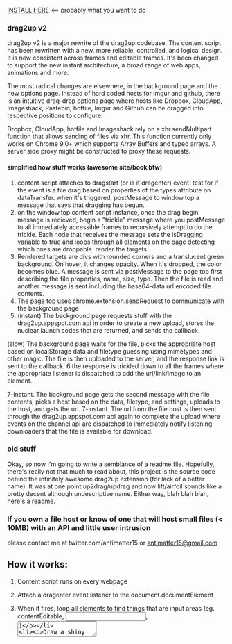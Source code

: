 [INSTALL HERE](https://chrome.google.com/extensions/detail/bjgjolhpdlgebodaapdafhdnikagbfll) <== probably what you want to do

### drag2up v2

drag2up v2 is a major rewrite of the drag2up codebase. The content script has been rewritten with a new, more reliable, controlled, and logical design. It is now consistent across frames and editable frames. It's been changed to support the new instant architecture, a broad range of web apps, animations and more. 

The most radical changes are elsewhere, in the background page and the new options page. Instead of hard coded hosts for imgur and github, there is an intuitive drag-drop options page where hosts like Dropbox, CloudApp, Imageshack, Pastebin,  hotfile, Imgur and Github can be dragged into respective positions to configure.

Dropbox, CloudApp, hotfile and Imageshack rely on a xhr.sendMultipart function that allows sending of files via xhr. This function currently only works on Chrome 9.0+ which supports Array Buffers and typed arrays. A server side proxy might be constructed to proxy these requests.


#### simplified how stuff works (awesome site/book btw)

1. content script attaches to dragstart (or is it dragenter) event. test for if the event is a file drag based on properties of the types attribute on dataTransfer. when it's triggered, postMessage to window.top a message that says that dragging has begun.
2. on the window.top content script instance, once the drag begin message is recieved, begin a "trickle" message where you postMessage to all immediately accessible frames to recursively attempt to do the trickle. Each node that receives the message sets the isDragging variable to true and loops through all elements on the page detecting which ones are droppable. render the targets.
3. Rendered targets are divs with rounded corners and a translucent green background. On hover, it changes opacity. When it's dropped, the color becomes blue. A message is sent via postMessage to the page top first describing the file properties, name, size, type. Then the file is read and another message is sent including the base64-data url encoded file contents.
4. The page top uses chrome.extension.sendRequest to communicate with the background page
5. (instant) The background page requests stuff with the drag2up.appspot.com api in order to create a new upload, stores the nuclear launch codes that are returned, and sends the callback.

(slow) The background page waits for the file, picks the appropriate host based on localStorage data and filetype guessing using mimetypes and other magic. The file is then uploaded to the server, and the response link is sent to the callback.
6.the response is trickled down to all the frames where the appropriate listener is dispatched to add the url/link/image to an element. 

7-instant. The background page gets the second message with the file contents, picks a host based on the data, filetype, and settings, uploads to the host, and gets the url.
7-instant. The url from the file host is then sent through the drag2up.appspot.com api again to complete the upload where events on the channel api are dispatched to immediately notify listening downloaders that the file is available for download.


### old stuff


Okay, so now I'm going to write a semblance of a readme file. Hopefully, there's really not that much to read about, this project is the source code behind the infinitely awesome drag2up extension (for lack of a better name). It was at one point up2drag/updrag and now lift/airfoil sounds like a pretty decent although undescriptive name. Either way, blah blah blah, here's a readme.

### If you own a file host or know of one that will host small files (< 10MB) with an API and little user intrusion
please contact me at twitter.com/antimatter15 or antimatter15@gmail.com


## How it works:

1. Content script runs on every webpage

2. Attach a dragenter event listener to the document.documentElement

3. When it fires, loop all elements to find things that are input areas (eg. contentEditable, <input>, <textarea>)

4. Draw a shiny green bordered semitransparent box over it

5. Attach drop event handlers to that shiny box

6. Read file as base64, then use chrome's sendRequest to send to background page

7. Background page contacts upload server and uploads file, getting URL in the end

8. Send URL back to the content script and insert it onto the end of the element. Detect if [img][/img] is present anywhere on page and if so, assume it's bbcode-enabled and wrap url in [img] tags (if the filetype is also an image). Otherwise just insert link. If it's a contentEditable page, append a linkified <a> tag.


## Alternate:

1. Content script runs on every webpage

2. Periodically check for iframes of the same domain

3. Inject a script into the frame that attaches the event listener to the document element

4. Do the same as the primary stuff, except that the data gets first sent to the parent page with postMessage and back the same way.


## Ideas:

It could be possible to use this in conjunction with an image shortening service, so that the URL is added immediately while the upload happens in the background, however, this puts another potential space for error and requires me to implement some sort of upload progress, which many APIs simply don't have.

*Other file hosts*. Really. This is sort of obvious, but in my rather cursory searching, I haven't found anything suitable. I don't really like imgur either, ideally, i'd set up my own host, but then I would need to mess around with finding a source of revenue, it's easier to mooch off people who have big employers or something to back them up. I could go the direction that DropMocks took, with app engine, but then the free quota is only a gig, that's like a thousand one meg files, and with chrome saying there's like three thousand users, that's like half an image per user. Simply not practical.

Right now I gotta go sleep, but hopefully one day i'll put some more super insightful comments